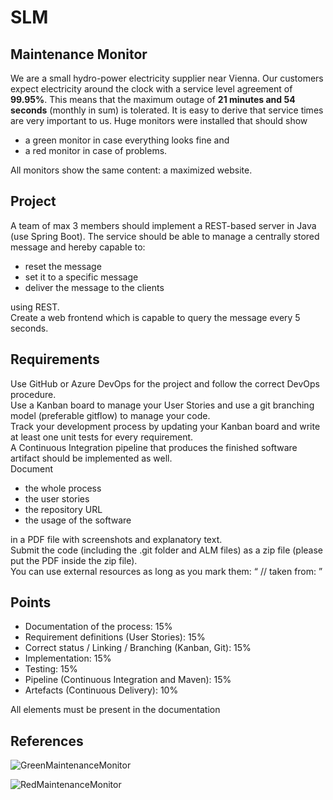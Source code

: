# SLM

## Maintenance Monitor
We are a small hydro-power electricity supplier near Vienna. Our customers expect electricity
around the clock with a service level agreement of **99.95%**. This means that the maximum
outage of **21 minutes and 54 seconds** (monthly in sum) is tolerated. It is easy to derive that
service times are very important to us. Huge monitors were installed that should show
- a green monitor in case everything looks fine and
- a red monitor in case of problems.

All monitors show the same content: a maximized website.

## Project
A team of max 3 members should implement a REST-based server in Java (use Spring
Boot). The service should be able to manage a centrally stored message and hereby capable
to:
* reset the message
* set it to a specific message
* deliver the message to the clients

using REST.  
Create a web frontend which is capable to query the message every 5 seconds.  

## Requirements
Use GitHub or Azure DevOps for the project and follow the correct DevOps procedure.  
Use a Kanban board to manage your User Stories and use a git branching model (preferable
gitflow) to manage your code.  
Track your development process by updating your Kanban board and write at least one unit tests for every requirement.  
A Continuous Integration pipeline that produces the finished software artifact should be implemented as well.  
Document
* the whole process
* the user stories
* the repository URL
* the usage of the software

in a PDF file with screenshots and explanatory text.  
Submit the code (including the .git folder
and ALM files) as a zip file (please put the PDF inside the zip file).  
You can use external resources as long as you mark them: “ // taken from: <URL> ”

## Points
* Documentation of the process: 15%
* Requirement definitions (User Stories): 15%
* Correct status / Linking / Branching (Kanban, Git): 15%
* Implementation: 15%
* Testing: 15%
* Pipeline (Continuous Integration and Maven): 15%
* Artefacts (Continuous Delivery): 10%

All elements must be present in the documentation

## References

![GreenMaintenanceMonitor](https://user-images.githubusercontent.com/70758458/200379212-0081c37c-89b2-4db8-a3c3-7efe56cdcb08.png)

![RedMaintenanceMonitor](https://user-images.githubusercontent.com/70758458/200379284-d95473dd-a7da-405a-97c2-39beb1179610.png)



